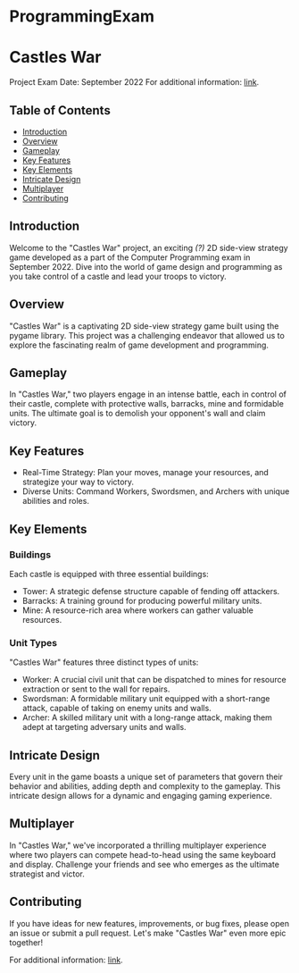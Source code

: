 # ProgrammingExam
# Castles War


Project
Exam Date: September 2022
For additional information: [link](https://github.com/TitoNicolaDrugman/ProgrammingExam/blob/main/Description.pdf).

## Table of Contents
* [Introduction](#introduction)
* [Overview](#overview)
* [Gameplay](#gameplay)
* [Key Features](#key-features)
* [Key Elements](#key-elements)
* [Intricate Design](#intricate-design)
* [Multiplayer](#multiplayer)
* [Contributing](#contributing)


## Introduction
Welcome to the "Castles War" project, an exciting *(?)* 2D side-view strategy game developed as a part of the Computer Programming exam in September 2022. Dive into the world of game design and programming as you take control of a castle and lead your troops to victory.

## Overview
"Castles War" is a captivating 2D side-view strategy game built using the pygame library. This project was a challenging endeavor that allowed us to explore the fascinating realm of game development and programming.

## Gameplay
In "Castles War," two players engage in an intense battle, each in control of their castle, complete with protective walls, 
barracks, mine and formidable units. The ultimate goal is to demolish your opponent's wall and claim victory.

## Key Features

* Real-Time Strategy: Plan your moves, manage your resources, and strategize your way to victory.
* Diverse Units: Command Workers, Swordsmen, and Archers with unique abilities and roles.

## Key Elements
### Buildings
Each castle is equipped with three essential buildings:

* Tower: A strategic defense structure capable of fending off attackers.
* Barracks: A training ground for producing powerful military units.
* Mine: A resource-rich area where workers can gather valuable resources.

### Unit Types
"Castles War" features three distinct types of units:

* Worker: A crucial civil unit that can be dispatched to mines for resource extraction or sent to the wall for repairs.
* Swordsman: A formidable military unit equipped with a short-range attack, capable of taking on enemy units and walls.
* Archer: A skilled military unit with a long-range attack, making them adept at targeting adversary units and walls.

## Intricate Design
Every unit in the game boasts a unique set of parameters that govern their behavior and abilities, adding depth and complexity to the gameplay. This intricate design allows for a dynamic and engaging gaming experience.

## Multiplayer
In "Castles War," we've incorporated a thrilling multiplayer experience where two players can compete head-to-head using the same keyboard and display. Challenge your friends and see who emerges as the ultimate strategist and victor.


## Contributing
If you have ideas for new features, improvements, or bug fixes, please open an issue or submit a pull request. Let's make "Castles War" even more epic together!

For additional information: [link](https://github.com/TitoNicolaDrugman/ProgrammingExam/blob/main/Description.pdf).
